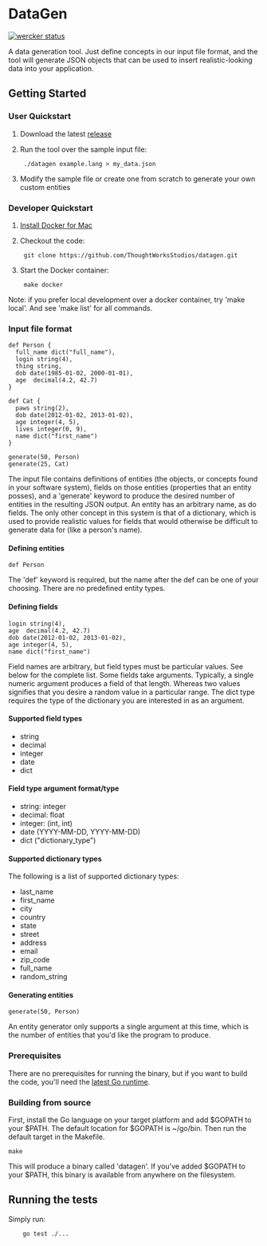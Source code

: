 # DataGen
[![wercker status](https://app.wercker.com/status/98be3d80966b1a3a006c0465c76aa8ef/s/master "wercker status")](https://app.wercker.com/project/byKey/98be3d80966b1a3a006c0465c76aa8ef)

A data generation tool. Just define concepts in our input file format, and the tool will generate JSON objects that can be used to insert realistic-looking data into your application.

## Getting Started

### User Quickstart

1. Download the latest [release](https://github.com/ThoughtWorksStudios/datagen/releases)
2. Run the tool over the sample input file:

        ./datagen example.lang > my_data.json

3. Modify the sample file or create one from scratch to generate your own custom entities

### Developer Quickstart

1. [Install Docker for Mac](https://download.docker.com/mac/stable/Docker.dmg)
2. Checkout the code:

        git clone https://github.com/ThoughtWorksStudios/datagen.git

3. Start the Docker container:

        make docker
        
Note: if you prefer local development over a docker container, try 'make local'. And see 'make list' for all commands.

### Input file format

```
def Person {
  full_name dict("full_name"),
  login string(4),
  thing string,
  dob date(1985-01-02, 2000-01-01),
  age  decimal(4.2, 42.7)
}

def Cat {
  paws string(2),
  dob date(2012-01-02, 2013-01-02),
  age integer(4, 5),
  lives integer(0, 9),
  name dict("first_name")
}

generate(50, Person)
generate(25, Cat)
```

The input file contains definitions of entities (the objects, or concepts found in your software system), fields on those entities (properties that an entity posses), and a 'generate'
keyword to produce the desired number of entities in the resulting JSON output. An entity has an arbitrary name,
as do fields. The only other concept in this system is that of a dictionary, which is used to provide
realistic values for fields that would otherwise be difficult to generate data for (like a person's name).

#### Defining entities

```
def Person
```

The 'def' keyword is required, but the name after the def can be one of your choosing. There are no predefined entity types.

#### Defining fields

```
login string(4),
age  decimal(4.2, 42.7)
dob date(2012-01-02, 2013-01-02),
age integer(4, 5),
name dict("first_name")
```

Field names are arbitrary, but field types must be particular values. See below for the complete list.
Some fields take arguments. Typically, a single numeric argument produces a field of that length. Whereas two values
signifies that you desire a random value in a particular range. The dict type requires the type of the
dictionary you are interested in as an argument.

#### Supported field types

* string
* decimal
* integer
* date
* dict

#### Field type argument format/type

* string: integer
* decimal: float
* integer: (int, int)
* date (YYYY-MM-DD, YYYY-MM-DD)
* dict ("dictionary_type")

#### Supported dictionary types

The following is a list of supported dictionary types:

* last_name
* first_name
* city
* country
* state
* street
* address
* email
* zip_code
* full_name
* random_string

#### Generating entities

```
generate(50, Person)
```

An entity generator only supports a single argument at this time, which is the number of entities that you'd like the program to produce.
### Prerequisites

There are no prerequisites for running the binary, but if you want to build the code, you'll need the [latest Go runtime](https://golang.org/dl/).

### Building from source

First, install the Go language on your target platform and add $GOPATH to your $PATH. The default location for $GOPATH is ~/go/bin. Then run the default target in the Makefile.

```
make
```

This will produce a binary called 'datagen'. If you've added $GOPATH to your $PATH, this binary is available from anywhere on the filesystem.

## Running the tests

Simply run:

        go test ./...
